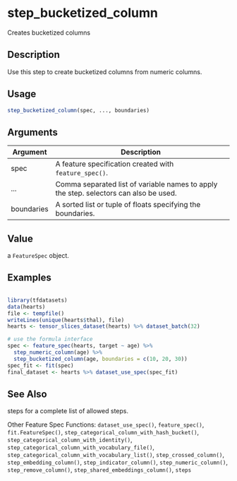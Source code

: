 # step_bucketized_column


Creates bucketized columns




## Description

Use this step to create bucketized columns from numeric columns.





## Usage
```r
step_bucketized_column(spec, ..., boundaries)
```




## Arguments


Argument      |Description
------------- |----------------
spec | A feature specification created with `feature_spec()`.
... | Comma separated list of variable names to apply the step. selectors can also be used.
boundaries | A sorted list or tuple of floats specifying the boundaries.





## Value

a ``FeatureSpec`` object.





## Examples

```r

library(tfdatasets)
data(hearts)
file <- tempfile()
writeLines(unique(hearts$thal), file)
hearts <- tensor_slices_dataset(hearts) %>% dataset_batch(32)

# use the formula interface
spec <- feature_spec(hearts, target ~ age) %>%
  step_numeric_column(age) %>%
  step_bucketized_column(age, boundaries = c(10, 20, 30))
spec_fit <- fit(spec)
final_dataset <- hearts %>% dataset_use_spec(spec_fit)

```





## See Also

steps for a complete list of allowed steps.

Other Feature Spec Functions: 
`dataset_use_spec()`,
`feature_spec()`,
`fit.FeatureSpec()`,
`step_categorical_column_with_hash_bucket()`,
`step_categorical_column_with_identity()`,
`step_categorical_column_with_vocabulary_file()`,
`step_categorical_column_with_vocabulary_list()`,
`step_crossed_column()`,
`step_embedding_column()`,
`step_indicator_column()`,
`step_numeric_column()`,
`step_remove_column()`,
`step_shared_embeddings_column()`,
`steps`




